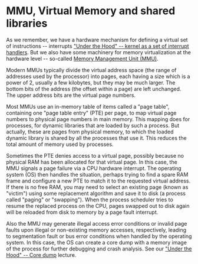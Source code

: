 # MMU, Virtual Memory and shared libraries

As we remember, we have a hardware mechanism for defining a virtual set of instructions -- interrupts
["Under the Hood" -- kernel as a set of interrupt handlers](under_the_hood/interrupts.md). But we also have some machinery for memory virtualization at the hardware level -- so-called [Memory Management Unit (MMU)](https://en.wikipedia.org/wiki/Memory_management_unit).

Modern MMUs typically divide the virtual address space (the range of addresses used by the processor) into pages, each having a size which is a power of 2, usually a few kilobytes, but they may be much larger. The bottom bits of the address (the offset within a page) are left unchanged. The upper address bits are the virtual page numbers.

Most MMUs use an in-memory table of items called a "page table", containing one "page table entry" (PTE) per page, to map virtual page numbers to physical page numbers in main memory. This mapping does for processes, for dynamic libraries that are loaded by such a process. But actually, these are pages from physical memory, to which the loaded dynamic library is shared by all the processes that use it. This reduces the total amount of memory used by processes.

Sometimes the PTE denies access to a virtual page, possibly because no physical RAM has been allocated for that virtual page. In this case, the MMU signals a page failure via a CPU hardware interrupt. The operating system (OS) then handles the situation, perhaps trying to find a spare RAM frame and configure a new PTE to match it to the requested virtual address. If there is no free RAM, you may need to select an existing page (known as "victim") using some replacement algorithm and save it to disk (a process called "paging" or "swapping"). When the process scheduler tries to resume the replaced process on the CPU, pages swapped out to disk again will be reloaded from disk to memory by a page fault interrupt.

Also the MMU may generate illegal access error conditions or invalid page faults upon illegal or non-existing memory accesses, respectively, leading to segmentation fault or bus error conditions when handled by the operating system. In this case, the OS can create a core dump with a memory image of the process for further debugging and crash analysis. See our ["Under the Hood" -- Core dump](under_the_hood/core_dump.md) lecture.

